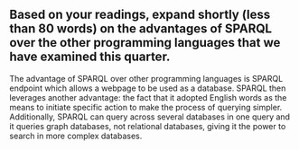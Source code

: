 ## Based on your readings, expand shortly (less than 80 words) on the advantages of SPARQL over the other programming languages that we have examined this quarter.
The advantage of SPARQL over other programming languages is SPARQL endpoint which allows a webpage to be used as a database. SPARQL then leverages another advantage: the fact that it adopted English words as the means to initiate specific action to make the process of querying simpler. Additionally, SPARQL can query across several databases in one query and it queries graph databases, not relational databases, giving it the power to search in more complex databases.
